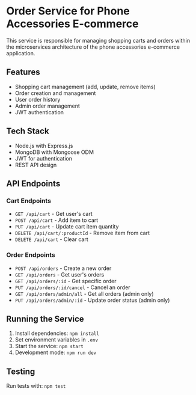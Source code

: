 # Order Service for Phone Accessories E-commerce

This service is responsible for managing shopping carts and orders within the microservices architecture of the phone accessories e-commerce application.

## Features

- Shopping cart management (add, update, remove items)
- Order creation and management
- User order history
- Admin order management
- JWT authentication

## Tech Stack

- Node.js with Express.js
- MongoDB with Mongoose ODM
- JWT for authentication
- REST API design

## API Endpoints

### Cart Endpoints

- `GET /api/cart` - Get user's cart
- `POST /api/cart` - Add item to cart
- `PUT /api/cart` - Update cart item quantity
- `DELETE /api/cart/:productId` - Remove item from cart
- `DELETE /api/cart` - Clear cart

### Order Endpoints

- `POST /api/orders` - Create a new order
- `GET /api/orders` - Get user's orders
- `GET /api/orders/:id` - Get specific order
- `PUT /api/orders/:id/cancel` - Cancel an order
- `GET /api/orders/admin/all` - Get all orders (admin only)
- `PUT /api/orders/admin/:id` - Update order status (admin only)

## Running the Service

1. Install dependencies: `npm install`
2. Set environment variables in `.env`
3. Start the service: `npm start`
4. Development mode: `npm run dev`

## Testing

Run tests with: `npm test`
